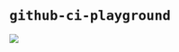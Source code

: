 # `github-ci-playground`

[![](https://github.com/qryxip/github-ci-playground/workflows/CI/badge.svg)](https://github.com/qryxip/github-ci-playground/actions)
